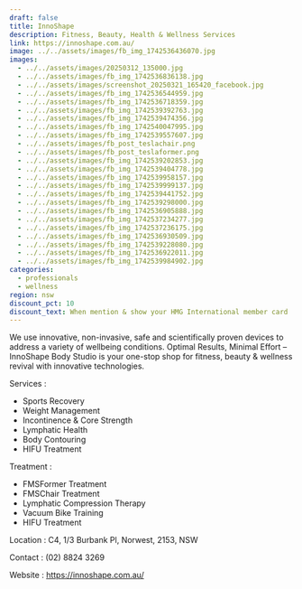 ```yaml
---
draft: false
title: InnoShape
description: Fitness, Beauty, Health & Wellness Services
link: https://innoshape.com.au/
image: ../../assets/images/fb_img_1742536436070.jpg
images:
  - ../../assets/images/20250312_135000.jpg
  - ../../assets/images/fb_img_1742536836138.jpg
  - ../../assets/images/screenshot_20250321_165420_facebook.jpg
  - ../../assets/images/fb_img_1742536544959.jpg
  - ../../assets/images/fb_img_1742536718359.jpg
  - ../../assets/images/fb_img_1742539392763.jpg
  - ../../assets/images/fb_img_1742539474356.jpg
  - ../../assets/images/fb_img_1742540047995.jpg
  - ../../assets/images/fb_img_1742539557607.jpg
  - ../../assets/images/fb_post_teslachair.png
  - ../../assets/images/fb_post_teslaformer.png
  - ../../assets/images/fb_img_1742539202853.jpg
  - ../../assets/images/fb_img_1742539404778.jpg
  - ../../assets/images/fb_img_1742539958157.jpg
  - ../../assets/images/fb_img_1742539999137.jpg
  - ../../assets/images/fb_img_1742539441752.jpg
  - ../../assets/images/fb_img_1742539298000.jpg
  - ../../assets/images/fb_img_1742536905888.jpg
  - ../../assets/images/fb_img_1742537234277.jpg
  - ../../assets/images/fb_img_1742537236175.jpg
  - ../../assets/images/fb_img_1742536930509.jpg
  - ../../assets/images/fb_img_1742539228080.jpg
  - ../../assets/images/fb_img_1742536922011.jpg
  - ../../assets/images/fb_img_1742539984902.jpg
categories:
  - professionals
  - wellness
region: nsw
discount_pct: 10
discount_text: When mention & show your HMG International member card
---
```

We use innovative, non-invasive, safe and scientifically proven devices to address a variety of wellbeing conditions. Optimal Results, Minimal Effort – InnoShape Body Studio is your one-stop shop for fitness, beauty & wellness revival with innovative technologies.

Services :

* Sports Recovery 
* Weight Management
* Incontinence & Core Strength
* Lymphatic Health
* Body Contouring
* HIFU Treatment

Treatment :

* FMSFormer Treatment
* FMSChair Treatment
* Lymphatic Compression Therapy
* Vacuum Bike Training
* HIFU Treatment

Location : C4, 1/3 Burbank Pl, Norwest, 2153, NSW

Contact : (02) 8824 3269

Website : https://innoshape.com.au/
